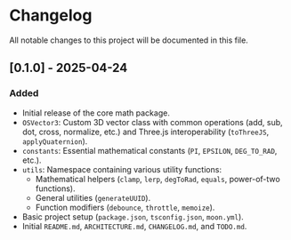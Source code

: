 # Changelog

All notable changes to this project will be documented in this file.

## [0.1.0] - 2025-04-24

### Added

- Initial release of the core math package.
- `OSVector3`: Custom 3D vector class with common operations (add, sub, dot, cross, normalize, etc.) and Three.js interoperability (`toThreeJS`, `applyQuaternion`).
- `constants`: Essential mathematical constants (`PI`, `EPSILON`, `DEG_TO_RAD`, etc.).
- `utils`: Namespace containing various utility functions:
  - Mathematical helpers (`clamp`, `lerp`, `degToRad`, `equals`, power-of-two functions).
  - General utilities (`generateUUID`).
  - Function modifiers (`debounce`, `throttle`, `memoize`).
- Basic project setup (`package.json`, `tsconfig.json`, `moon.yml`).
- Initial `README.md`, `ARCHITECTURE.md`, `CHANGELOG.md`, and `TODO.md`.
